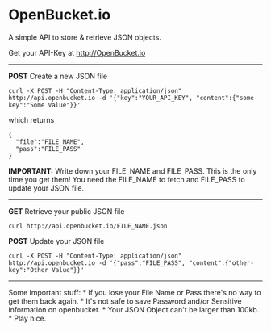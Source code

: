 # OpenBucket.io

A simple API to store & retrieve JSON objects.

Get your API-Key at http://OpenBucket.io

---

**POST** Create a new JSON file

```
curl -X POST -H "Content-Type: application/json" http://api.openbucket.io -d '{"key":"YOUR_API_KEY", "content":{"some-key":"Some Value"}}'
```
which returns 

```
{
  "file":"FILE_NAME", 
  "pass":"FILE_PASS"
}
```

**IMPORTANT:** Write down your FILE_NAME and FILE_PASS. This is the only time you get them! You need the FILE_NAME to fetch and FILE_PASS to update your JSON file.

<hr>

**GET** Retrieve your public JSON file

```
curl http://api.openbucket.io/FILE_NAME.json
```

**POST** Update your JSON file

```
curl -X POST -H "Content-Type: application/json" http://api.openbucket.io -d '{"pass":"FILE_PASS", "content":{"other-key":"Other Value"}}'
```

<hR>
Some important stuff:
* If you lose your File Name or Pass there's no way to get them back again.
* It's not safe to save Password and/or Sensitive information on openbucket.
* Your JSON Object can't be larger than 100kb.
* Play nice.


